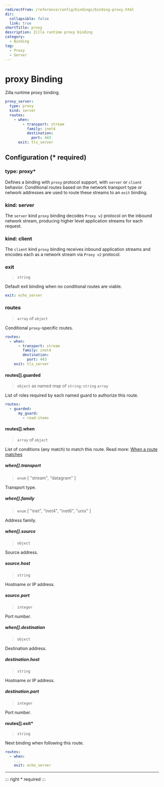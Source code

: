```yaml
---
redirectFrom: /reference/config/bindings/binding-proxy.html
dir:
  collapsible: false
  link: true
shortTitle: proxy
description: Zilla runtime proxy binding
category:
  - Binding
tag:
  - Proxy
  - Server
---
```


# proxy Binding

Zilla runtime proxy binding.

```yaml {2}
proxy_server:
  type: proxy
  kind: server
  routes:
    - when:
        - transport: stream
          family: inet4
          destination:
            port: 443
      exit: tls_server
```

## Configuration (\* required)

### type: proxy\*

Defines a binding with `proxy` protocol support, with `server` or `client` behavior. Conditional routes based on the network transport type or network addresses are used to route these streams to an `exit` binding.

### kind: server

The `server` kind `proxy` binding decodes `Proxy v2` protocol on the inbound network stream, producing higher level application streams for each request.

### kind: client

The `client` kind `proxy` binding receives inbound application streams and encodes each as a network stream via `Proxy v2` protocol.

### exit

> `string`

Default exit binding when no conditional routes are viable.

```yaml
exit: echo_server
```

### routes

> `array` of `object`

Conditional `proxy`-specific routes.

```yaml
routes:
  - when:
      - transport: stream
        family: inet4
        destination:
          port: 443
    exit: tls_server
```

#### routes[].guarded

> `object` as named map of `string:string` `array`

List of roles required by each named guard to authorize this route.

```yaml
routes:
  - guarded:
      my_guard:
        - read:items
```

#### routes[].when

> `array` of `object`

List of conditions (any match) to match this route.
Read more: [When a route matches](../../../../concepts/bindings.md#when-a-route-matches)

##### when[].transport

> `enum` [ "stream", "datagram" ]

Transport type.

##### when[].family

> `enum` [ "inet", "inet4", "inet6", "unix" ]

Address family.

##### when[].source

> `object`

Source address.

##### source.host

> `string`

Hostname or IP address.

##### source.port

> `integer`

Port number.

##### when[].destination

> `object`

Destination address.

##### destination.host

> `string`

Hostname or IP address.

##### destination.port

> `integer`

Port number.

#### routes[].exit\*

> `string`

Next binding when following this route.

```yaml
routes:
  - when:
    ...
    exit: echo_server
```

<!-- @include: ../.partials/telemetry-grpc.md -->

---

::: right
\* required
:::
